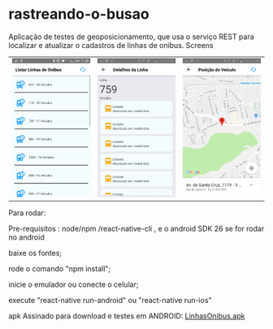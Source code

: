 # rastreando-o-busao
Aplicação de testes de geoposicionamento, que usa o serviço  REST para localizar e atualizar o cadastros de linhas de onibus.
Screens

<table>
  <tr>
    <td><img src="https://github.com/nosphera/rastreando-o-busao/blob/master/screenshots/screenshot1.jpeg" /></td>
    <td><img src="https://github.com/nosphera/rastreando-o-busao/blob/master/screenshots/screenshot2.jpeg" /></td>
    <td><img src="https://github.com/nosphera/rastreando-o-busao/blob/master/screenshots/screenshot3.jpeg" /></td>
  </tr>
</table>



Para rodar:

Pre-requisitos : 
node/npm /react-native-cli , e o android SDK 26 se for rodar no android

baixe os fontes;

rode o comando "npm install";

inicie o emulador ou conecte o celular;

execute "react-native run-android" ou "react-native run-ios"

apk Assinado para download e testes em ANDROID: 
<a href="https://drive.google.com/open?id=1-yKbtaKsQ9ZAI2LYE76Xbj6WOXGO_AgP">LinhasOnibus.apk</a>
